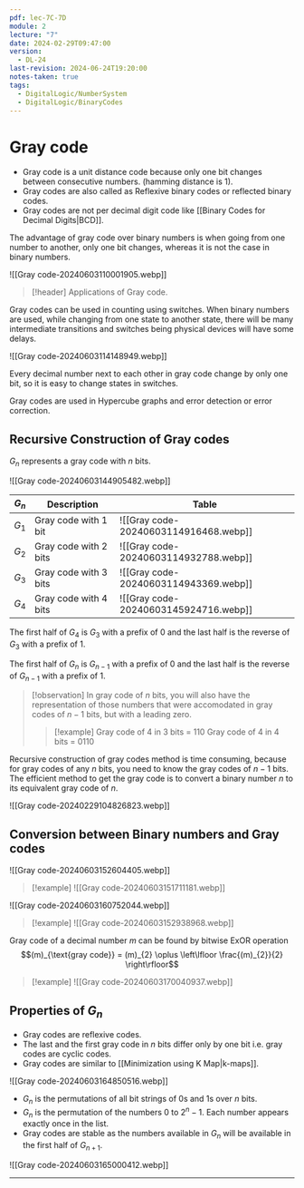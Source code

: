 ```yaml
---
pdf: lec-7C-7D
module: 2
lecture: "7"
date: 2024-02-29T09:47:00
version:
  - DL-24
last-revision: 2024-06-24T19:20:00
notes-taken: true
tags:
  - DigitalLogic/NumberSystem
  - DigitalLogic/BinaryCodes
---
```

# Gray code

- Gray code is a unit distance code because only one bit changes between consecutive numbers. (hamming distance is 1).
- Gray codes are also called as Reflexive binary codes or reflected binary codes.
- Gray codes are not per decimal digit code like [[Binary Codes for Decimal Digits|BCD]].

The advantage of gray code over binary numbers is when going from one number to another, only one bit changes, whereas it is not the case in binary numbers.

![[Gray code-20240603110001905.webp]]

> [!header] Applications of Gray code.

Gray codes can be used in counting using switches.
When binary numbers are used, while changing from one state to another state, there will be many intermediate transitions and switches being physical devices will have some delays.

![[Gray code-20240603114148949.webp]]

Every decimal number next to each other in gray code change by only one bit, so it is easy to change states in switches.

Gray codes are used in Hypercube graphs and error detection or error correction.

## Recursive Construction of Gray codes
$G_{n}$ represents a gray code with $n$ bits.

![[Gray code-20240603144905482.webp]]

| $G_{n}$ | Description           | Table                                 |
| ------- | --------------------- | ------------------------------------- |
| $G_{1}$ | Gray code with 1 bit  | ![[Gray code-20240603114916468.webp]] |
| $G_{2}$ | Gray code with 2 bits | ![[Gray code-20240603114932788.webp]] |
| $G_{3}$ | Gray code with 3 bits | ![[Gray code-20240603114943369.webp]] |
| $G_{4}$ | Gray code with 4 bits | ![[Gray code-20240603145924716.webp]]  |

The first half of $G_{4}$ is $G_{3}$ with a prefix of 0 and the last half is the reverse of $G_{3}$ with a prefix of 1.

The first half of $G_{n}$ is $G_{n-1}$ with a prefix of 0 and the last half is the reverse of $G_{n-1}$ with a prefix of 1.

> [!observation] 
> In gray code of $n$ bits, you will also have the representation of those numbers that were accomodated in gray codes of $n-1$ bits, but with a leading zero.
>> [!example] 
>> Gray code of $4$ in 3 bits = $110$
>> Gray code of $4$ in 4 bits = $0110$

Recursive construction of gray codes method is time consuming, because for gray codes of any $n$ bits, you need to know the gray codes of $n-1$ bits. The efficient method to get the gray code is to convert a binary number $n$ to its equivalent gray code of $n$. 

![[Gray code-20240229104826823.webp]]
## Conversion between Binary numbers and Gray codes

![[Gray code-20240603152604405.webp]]

> [!example] 
> ![[Gray code-20240603151711181.webp]]

![[Gray code-20240603160752044.webp]]

> [!example] 
> ![[Gray code-20240603152938968.webp]]

Gray code of a decimal number $m$ can be found by bitwise ExOR operation
$$(m)_{\text{gray code}} = (m)_{2} \oplus \left\lfloor  \frac{(m)_{2}}{2}  \right\rfloor$$

> [!example] 
> ![[Gray code-20240603170040937.webp]]

## Properties of $G_n$

- Gray codes are reflexive codes.
- The last and the first gray code in $n$ bits differ only by one bit i.e. gray codes are cyclic codes.
- Gray codes are similar to [[Minimization using K Map|k-maps]].

![[Gray code-20240603164850516.webp]]

- $G_{n}$ is the permutations of all bit strings of 0s and 1s over $n$ bits.
- $G_{n}$ is the permutation of the numbers $0$ to $2^n - 1$. Each number appears exactly once in the list.
- Gray codes are stable as the numbers available in $G_{n}$ will be available in the first half of $G_{n+1}$.

![[Gray code-20240603165000412.webp]]

---